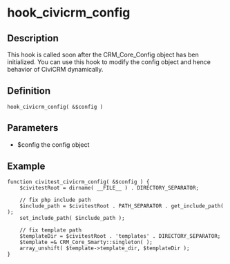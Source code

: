 # hook_civicrm_config

## Description

This hook is called soon after the CRM_Core_Config object has ben
initialized. You can use this hook to modify the config object and hence
behavior of CiviCRM dynamically.

## Definition

    hook_civicrm_config( &$config )

## Parameters

-   $config the config object

## Example

    function civitest_civicrm_config( &$config ) {
        $civitestRoot = dirname( __FILE__ ) . DIRECTORY_SEPARATOR;

        // fix php include path
        $include_path = $civitestRoot . PATH_SEPARATOR . get_include_path( );
        set_include_path( $include_path );

        // fix template path
        $templateDir = $civitestRoot . 'templates' . DIRECTORY_SEPARATOR;
        $template =& CRM_Core_Smarty::singleton( );
        array_unshift( $template->template_dir, $templateDir );
    }